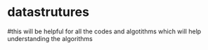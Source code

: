 # datastrutures
#this will be helpful for all the codes and algotithms which will help understanding the algorithms
